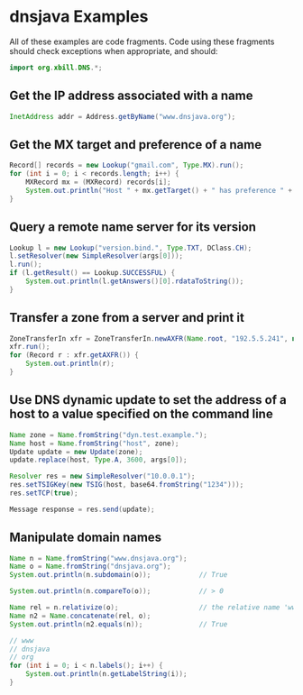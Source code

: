 # dnsjava Examples

All of these examples are code fragments. Code using these fragments should
check exceptions when appropriate, and should:

```java
import org.xbill.DNS.*;
```

## Get the IP address associated with a name

```java
InetAddress addr = Address.getByName("www.dnsjava.org");
```

## Get the MX target and preference of a name

```java
Record[] records = new Lookup("gmail.com", Type.MX).run();
for (int i = 0; i < records.length; i++) {
    MXRecord mx = (MXRecord) records[i];
    System.out.println("Host " + mx.getTarget() + " has preference " + mx.getPriority());
}
```

## Query a remote name server for its version

```java
Lookup l = new Lookup("version.bind.", Type.TXT, DClass.CH);
l.setResolver(new SimpleResolver(args[0]));
l.run();
if (l.getResult() == Lookup.SUCCESSFUL) {
    System.out.println(l.getAnswers()[0].rdataToString());
}
```

## Transfer a zone from a server and print it

```java
ZoneTransferIn xfr = ZoneTransferIn.newAXFR(Name.root, "192.5.5.241", null);
xfr.run();
for (Record r : xfr.getAXFR()) {
    System.out.println(r);
}
```

## Use DNS dynamic update to set the address of a host to a value specified on the command line

```java
Name zone = Name.fromString("dyn.test.example.");
Name host = Name.fromString("host", zone);
Update update = new Update(zone);
update.replace(host, Type.A, 3600, args[0]);

Resolver res = new SimpleResolver("10.0.0.1");
res.setTSIGKey(new TSIG(host, base64.fromString("1234")));
res.setTCP(true);

Message response = res.send(update);
```

## Manipulate domain names

```java
Name n = Name.fromString("www.dnsjava.org");
Name o = Name.fromString("dnsjava.org");
System.out.println(n.subdomain(o));            // True

System.out.println(n.compareTo(o));            // > 0

Name rel = n.relativize(o);                    // the relative name 'www'
Name n2 = Name.concatenate(rel, o);
System.out.println(n2.equals(n));              // True

// www
// dnsjava
// org
for (int i = 0; i < n.labels(); i++) {
    System.out.println(n.getLabelString(i));
}
```
